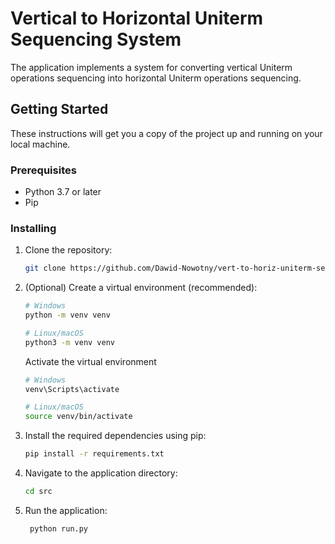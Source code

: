 # Vertical to Horizontal Uniterm Sequencing System
The application implements a system for converting vertical Uniterm operations sequencing into horizontal Uniterm operations sequencing.

## Getting Started
These instructions will get you a copy of the project up and running on your local machine.

### Prerequisites
- Python 3.7 or later
- Pip

### Installing
1. Clone the repository:
    ```bash
    git clone https://github.com/Dawid-Nowotny/vert-to-horiz-uniterm-seq-conversion.git
    ```

2. (Optional) Create a virtual environment (recommended):
    ```bash
    # Windows
    python -m venv venv

    # Linux/macOS
    python3 -m venv venv
    ```

    Activate the virtual environment
    ```bash
    # Windows
    venv\Scripts\activate
    
    # Linux/macOS
    source venv/bin/activate
    ```

3. Install the required dependencies using pip:
    ```bash
    pip install -r requirements.txt
    ```

4. Navigate to the application directory:
    ```bash
    cd src
    ```

5. Run the application:
   ```bash
    python run.py
   ```
